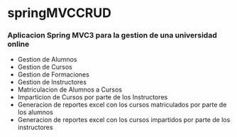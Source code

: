 # springMVCCRUD

### Aplicacion Spring MVC3 para la gestion de una universidad online

- Gestion de Alumnos
- Gestion de Cursos
- Gestion de Formaciones
- Gestion de Instructores
- Matriculacion de Alumnos a Cursos
- Imparticion de Cursos por parte de los Instructores
- Generacion de reportes excel con los cursos matriculados por parte de los alumnos
- Generacion de reportes excel con los cursos impartidos por parte de los instructores

